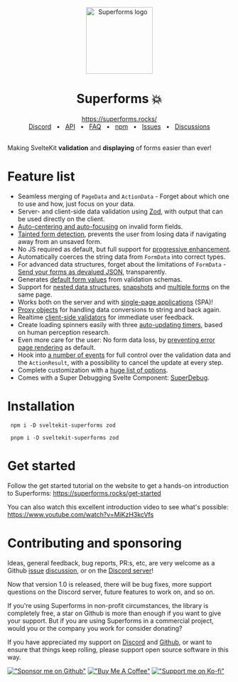 <p align="center">
  <img src="https://github.com/ciscoheat/sveltekit-superforms/raw/main/logo.svg" width="150px" align="center" alt="Superforms logo" />
  <h1 align="center">Superforms 💥</h1>
</p>

<div align="center">
  <a align="center" href="https://superforms.rocks/">https://superforms.rocks/</a>
  <br />
  <a href="https://discord.gg/AptebvVuhB">Discord</a>
  <span>&nbsp;&nbsp;•&nbsp;&nbsp;</span>
  <a href="https://superforms.rocks/api">API</a>
  <span>&nbsp;&nbsp;•&nbsp;&nbsp;</span>
  <a href="https://superforms.rocks/faq">FAQ</a>
  <span>&nbsp;&nbsp;•&nbsp;&nbsp;</span>
  <a href="https://www.npmjs.com/package/sveltekit-superforms">npm</a>
  <span>&nbsp;&nbsp;•&nbsp;&nbsp;</span>
  <a href="https://github.com/ciscoheat/sveltekit-superforms/issues">Issues</a>
  <span>&nbsp;&nbsp;•&nbsp;&nbsp;</span>
  <a href="https://github.com/ciscoheat/sveltekit-superforms/discussions">Discussions</a>
</div>

<br/>

Making SvelteKit **validation** and **displaying** of forms easier than ever!

# Feature list

- Seamless merging of `PageData` and `ActionData` - Forget about which one to use and how, just focus on your data.
- Server- and client-side data validation using [Zod](https://zod.dev), with output that can be used directly on the client.
- [Auto-centering and auto-focusing](https://superforms.rocks/concepts/error-handling#usage-client) on invalid form fields.
- [Tainted form detection](https://superforms.rocks/concepts/tainted), prevents the user from losing data if navigating away from an unsaved form.
- No JS required as default, but full support for [progressive enhancement](https://superforms.rocks/concepts/enhance).
- Automatically coerces the string data from `FormData` into correct types.
- For advanced data structures, forget about the limitations of `FormData` - [Send your forms as devalued JSON](https://superforms.rocks/concepts/nested-data), transparently.
- Generates [default form values](https://superforms.rocks/default-values) from validation schemas.
- Support for [nested data structures](https://superforms.rocks/concepts/nested-data), [snapshots](https://superforms.rocks/concepts/snapshots) and [multiple forms](https://superforms.rocks/concepts/multiple-forms) on the same page.
- Works both on the server and with [single-page applications](https://superforms.rocks/concepts/spa) (SPA)!
- [Proxy objects](https://superforms.rocks/concepts/proxy-objects) for handling data conversions to string and back again.
- Realtime [client-side validators](https://superforms.rocks/concepts/client-validation) for immediate user feedback.
- Create loading spinners easily with three [auto-updating timers](https://superforms.rocks/concepts/timers), based on human perception research.
- Even more care for the user: No form data loss, by [preventing error page rendering](https://superforms.rocks/concepts/enhance#differences-from-sveltekits-useenhance) as default.
- Hook into [a number of events](https://superforms.rocks/concepts/events) for full control over the validation data and the `ActionResult`, with a possibility to cancel the update at every step.
- Complete customization with a [huge list of options](https://superforms.rocks/api#superformform-options).
- Comes with a Super Debugging Svelte Component: [SuperDebug](https://superforms.rocks/super-debug).

# Installation

```
 npm i -D sveltekit-superforms zod
```

```
 pnpm i -D sveltekit-superforms zod
```

# Get started

Follow the get started tutorial on the website to get a hands-on introduction to Superforms: https://superforms.rocks/get-started

You can also watch this excellent introduction video to see what's possible: https://www.youtube.com/watch?v=MiKzH3kcVfs

# Contributing and sponsoring

Ideas, general feedback, bug reports, PR:s, etc, are very welcome as a Github [issue](https://github.com/ciscoheat/sveltekit-superforms/issues) [discussion](https://github.com/ciscoheat/sveltekit-superforms/discussions), or on the [Discord server](https://discord.gg/AptebvVuhB)!

Now that version 1.0 is released, there will be bug fixes, more support questions on the Discord server, future features to work on, and so on.

If you're using Superforms in non-profit circumstances, the library is completely free, a star on Github is more than enough if you want to give your support. But if you are using Superforms in a commercial project, would you or the company you work for consider donating?

If you have appreciated my support on <a href="https://discord.gg/AptebvVuhB">Discord</a> and <a href="https://github.com/ciscoheat/sveltekit-superforms">Github</a>, or want to ensure that things keep rolling, please support open source software in this way.

[!["Sponsor me on Github"](https://github.com/ciscoheat/sveltekit-superforms/raw/main/github.png)](https://github.com/sponsors/ciscoheat) [!["Buy Me A Coffee"](https://github.com/ciscoheat/sveltekit-superforms/raw/main/buymeacoffee.webp)](https://www.buymeacoffee.com/ciscoheat) [!["Support me on Ko-fi"](https://github.com/ciscoheat/sveltekit-superforms/raw/main/ko-fi.png)](https://ko-fi.com/ciscoheat)
